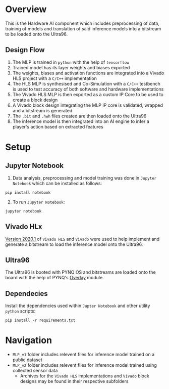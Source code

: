 # Overview
This is the Hardware AI component which includes preprocessing of data, training of models and translation of said inference models into a bitstream to be loaded onto the Ultra96.

## Design Flow
1. The MLP is trained in `python` with the help of `tensorflow`
2. Trained model has its layer weights and biases exported
3. The weights, biases and activation functions are integrated into a Vivado HLS project with a `C/C++` implementation
4. The HLS MLP is synthesised and Co-Simulation with a `C/C++` testbench is used to test accuracy of both software and hardware implementations
5. The Vivado HLS MLP is then exported as a custom IP Core to be used to create a block design
6. A Vivado block design integrating the MLP IP core is validated, wrapped and a bitstream is generated
7. The `.bit` and `.hwh` files created are then loaded onto the Ultra96
8. The inference model is then integrated into an AI engine to infer a player's action based on extracted features

# Setup 
## Jupyter Notebook
1. Data analysis, preprocessing and model training was done in `Jupyter Notebook` which can be installed as follows:
  ```
  pip install notebook
  ```
2. To run `Jupyter Notebook`:
  ```
  jupyter notebook
  ```
  
## Vivado HLx
[Version 2020.1](https://www.xilinx.com/support/download/index.html/content/xilinx/en/downloadNav/vivado-design-tools/archive.html) of `Vivado HLS` and `Vivado` were used to help implement and generate a bitstream to load the inference model onto the Ultra96.

## Ultra96
The Ultra96 is booted with PYNQ OS and bitstreams are loaded onto the board with the help of PYNQ's [Overlay](https://pynq.readthedocs.io/en/v2.5/pynq_libraries/dma.html) module.

## Dependecies
Install the dependencies used within `Jupter Notebook` and other utility `python` scripts:
```
pip install -r requirements.txt
```

# Navigation
* `MLP_v1` folder includes relevent files for inference model trained on a public dataset
* `MLP_v2` folder includes relevent files for inference model trained using collected sensor data
  * Archives for the `Vivado HLS` implementations and `Vivado` block designs may be found in their respective subfolders
